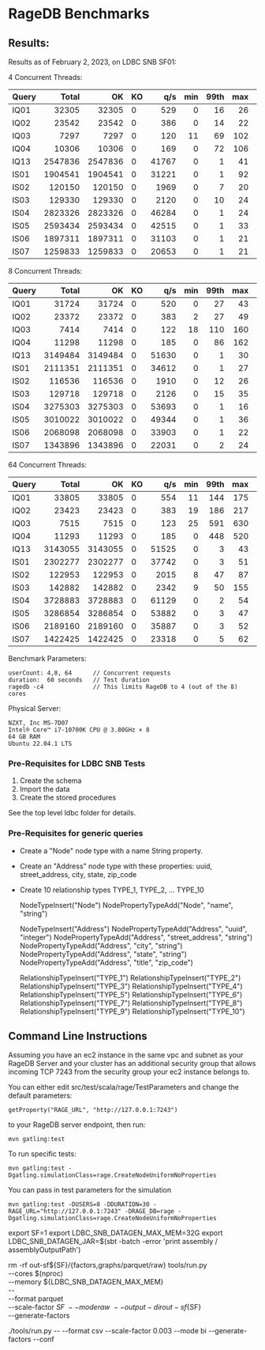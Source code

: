 # RageDB Benchmarks

## Results:

Results as of February 2, 2023, on LDBC SNB SF01:

4 Concurrent Threads:

| Query |   Total |      OK | KO  |   q/s | min | 99th | max | mean |
|-------|--------:|--------:|-----|------:|----:|-----:|----:|-----:|
| IQ01  |   32305 |   32305 | 0   |   529 |   0 |   16 |  26 |    7 |
| IQ02  |   23542 |   23542 | 0   |   386 |   0 |   14 |  22 |   10 |
| IQ03  |    7297 |    7297 | 0   |   120 |  11 |   69 | 102 |   33 |
| IQ04  |   10306 |   10306 | 0   |   169 |   0 |   72 | 106 |   23 |
| IQ13  | 2547836 | 2547836 | 0   | 41767 |   0 |    1 |  41 |    0 |
| IS01  | 1904541 | 1904541 | 0   | 31221 |   0 |    1 |  92 |    0 |
| IS02  |  120150 |  120150 | 0   |  1969 |   0 |    7 |  20 |    2 |
| IS03  |  129330 |  129330 | 0   |  2120 |   0 |   10 |  24 |    2 |
| IS04  | 2823326 | 2823326 | 0   | 46284 |   0 |    1 |  24 |    0 |
| IS05  | 2593434 | 2593434 | 0   | 42515 |   0 |    1 |  33 |    0 |
| IS06  | 1897311 | 1897311 | 0   | 31103 |   0 |    1 |  21 |    0 |
| IS07  | 1259833 | 1259833 | 0   | 20653 |   0 |    1 |  21 |    0 |


8 Concurrent Threads:

| Query |   Total |      OK | KO  |   q/s | min | 99th | max | mean |
|-------|--------:|--------:|-----|------:|----:|-----:|----:|-----:|
| IQ01  |   31724 |   31724 | 0   |   520 |   0 |   27 |  43 |   15 |
| IQ02  |   23372 |   23372 | 0   |   383 |   2 |   27 |  49 |   20 |
| IQ03  |    7414 |    7414 | 0   |   122 |  18 |  110 | 160 |   65 |
| IQ04  |   11298 |   11298 | 0   |   185 |   0 |   86 | 162 |   42 |
| IQ13  | 3149484 | 3149484 | 0   | 51630 |   0 |    1 |  30 |    0 |
| IS01  | 2111351 | 2111351 | 0   | 34612 |   0 |    1 |  27 |    0 |
| IS02  |  116536 |  116536 | 0   |  1910 |   0 |   12 |  26 |    4 |
| IS03  |  129718 |  129718 | 0   |  2126 |   0 |   15 |  35 |    4 |
| IS04  | 3275303 | 3275303 | 0   | 53693 |   0 |    1 |  16 |    0 |
| IS05  | 3010022 | 3010022 | 0   | 49344 |   0 |    1 |  36 |    0 |
| IS06  | 2068098 | 2068098 | 0   | 33903 |   0 |    1 |  22 |    0 |
| IS07  | 1343896 | 1343896 | 0   | 22031 |   0 |    2 |  24 |    0 |

64 Concurrent Threads: 

| Query |   Total |      OK | KO  |   q/s | min | 99th | max | mean |
|-------|--------:|--------:|-----|------:|----:|-----:|----:|-----:|
| IQ01  |   33805 |   33805 | 0   |   554 |  11 |  144 | 175 |  114 |
| IQ02  |   23423 |   23423 | 0   |   383 |  19 |  186 | 217 |  164 |
| IQ03  |    7515 |    7515 | 0   |   123 |  25 |  591 | 630 |  513 |
| IQ04  |   11293 |   11293 | 0   |   185 |   0 |  448 | 520 |  341 |
| IQ13  | 3143055 | 3143055 | 0   | 51525 |   0 |    3 |  43 |    1 |
| IS01  | 2302277 | 2302277 | 0   | 37742 |   0 |    3 |  51 |    2 |
| IS02  |  122953 |  122953 | 0   |  2015 |   8 |   47 |  87 |   31 |
| IS03  |  142882 |  142882 | 0   |  2342 |   9 |   50 | 155 |   27 |
| IS04  | 3728883 | 3728883 | 0   | 61129 |   0 |    2 |  54 |    1 |
| IS05  | 3286854 | 3286854 | 0   | 53882 |   0 |    3 |  47 |    1 |
| IS06  | 2189160 | 2189160 | 0   | 35887 |   0 |    3 |  52 |    2 |
| IS07  | 1422425 | 1422425 | 0   | 23318 |   0 |    5 |  62 |    3 |

Benchmark Parameters:

    userCount: 4,8, 64      // Concurrent requests
    duration:  60 seconds   // Test duration
    ragedb -c4              // This limits RageDB to 4 (out of the 8) cores

Physical Server:

    NZXT, Inc MS-7D07
    Intel® Core™ i7-10700K CPU @ 3.80GHz × 8
    64 GB RAM
    Ubuntu 22.04.1 LTS

### Pre-Requisites for LDBC SNB Tests

1. Create the schema
2. Import the data
3. Create the stored procedures

See the top level ldbc folder for details.

### Pre-Requisites for generic queries

- Create a "Node" node type with a name String property.
- Create an "Address" node type with these properties: uuid, street_address, city, state, zip_code
- Create 10 relationship types TYPE_1, TYPE_2, ... TYPE_10 


    NodeTypeInsert("Node")
    NodePropertyTypeAdd("Node", "name", "string")
    
    NodeTypeInsert("Address")
    NodePropertyTypeAdd("Address", "uuid", "integer")
    NodePropertyTypeAdd("Address", "street_address", "string")
    NodePropertyTypeAdd("Address", "city", "string")
    NodePropertyTypeAdd("Address", "state", "string")
    NodePropertyTypeAdd("Address", "title", "zip_code")
    
    RelationshipTypeInsert("TYPE_1")
    RelationshipTypeInsert("TYPE_2")
    RelationshipTypeInsert("TYPE_3")
    RelationshipTypeInsert("TYPE_4")
    RelationshipTypeInsert("TYPE_5")
    RelationshipTypeInsert("TYPE_6")
    RelationshipTypeInsert("TYPE_7")
    RelationshipTypeInsert("TYPE_8")
    RelationshipTypeInsert("TYPE_9")
    RelationshipTypeInsert("TYPE_10")





Command Line Instructions
-------------------------

Assuming you have an ec2 instance in the same vpc and subnet as your RageDB Server
and your cluster has an additional security group that allows incoming TCP 7243 from
the security group your ec2 instance belongs to.

You can either edit src/test/scala/rage/TestParameters and change the default parameters:

    getProperty("RAGE_URL", "http://127.0.0.1:7243")

to your RageDB server endpoint, then run:

    mvn gatling:test

To run specific tests:

    mvn gatling:test -Dgatling.simulationClass=rage.CreateNodeUniformNoProperties

You can pass in test parameters for the simulation

    mvn gatling:test -DUSERS=8 -DDURATION=30 -RAGE_URL="http://127.0.0.1:7243" -DRAGE_DB=rage -Dgatling.simulationClass=rage.CreateNodeUniformNoProperties


export SF=1
export LDBC_SNB_DATAGEN_MAX_MEM=32G
export LDBC_SNB_DATAGEN_JAR=$(sbt -batch -error 'print assembly / assemblyOutputPath')    

rm -rf out-sf${SF}/{factors,graphs/parquet/raw}
tools/run.py \
--cores $(nproc) \
--memory ${LDBC_SNB_DATAGEN_MAX_MEM} \
-- \
--format parquet \
--scale-factor ${SF} \
--mode raw \
--output-dir out-sf${SF} \
--generate-factors

./tools/run.py -- --format csv --scale-factor 0.003 --mode bi --generate-factors --conf 
